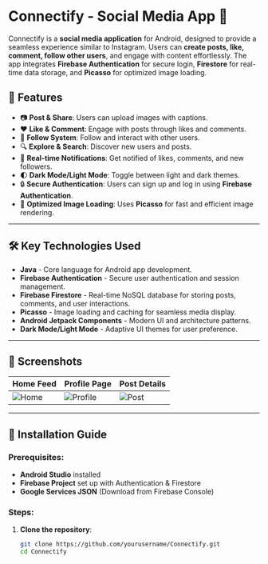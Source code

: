 # Connectify - Social Media App 📸  

Connectify is a **social media application** for Android, designed to provide a seamless experience similar to Instagram. Users can **create posts, like, comment, follow other users**, and engage with content effortlessly. The app integrates **Firebase Authentication** for secure login, **Firestore** for real-time data storage, and **Picasso** for optimized image loading.

## 🚀 Features

- 📷 **Post & Share**: Users can upload images with captions.
- ❤️ **Like & Comment**: Engage with posts through likes and comments.
- 👥 **Follow System**: Follow and interact with other users.
- 🔍 **Explore & Search**: Discover new users and posts.
- 🔔 **Real-time Notifications**: Get notified of likes, comments, and new followers.
- 🌓 **Dark Mode/Light Mode**: Toggle between light and dark themes.
- 🔒 **Secure Authentication**: Users can sign up and log in using **Firebase Authentication**.
- 📂 **Optimized Image Loading**: Uses **Picasso** for fast and efficient image rendering.

---

## 🛠 Key Technologies Used

- **Java** - Core language for Android app development.
- **Firebase Authentication** - Secure user authentication and session management.
- **Firebase Firestore** - Real-time NoSQL database for storing posts, comments, and user interactions.
- **Picasso** - Image loading and caching for seamless media display.
- **Android Jetpack Components** - Modern UI and architecture patterns.
- **Dark Mode/Light Mode** - Adaptive UI themes for user preference.

---

## 📸 Screenshots

| Home Feed | Profile Page | Post Details |
|-----------|-------------|--------------|
| ![Home](https://github.com/yourusername/Connectify/blob/main/screenshots/home.png) | ![Profile](https://github.com/yourusername/Connectify/blob/main/screenshots/profile.png) | ![Post](https://github.com/yourusername/Connectify/blob/main/screenshots/post.png) |

---

## 🔧 Installation Guide

### Prerequisites:
- **Android Studio** installed
- **Firebase Project** set up with Authentication & Firestore
- **Google Services JSON** (Download from Firebase Console)

### Steps:
1. **Clone the repository**:
   ```sh
   git clone https://github.com/yourusername/Connectify.git
   cd Connectify
